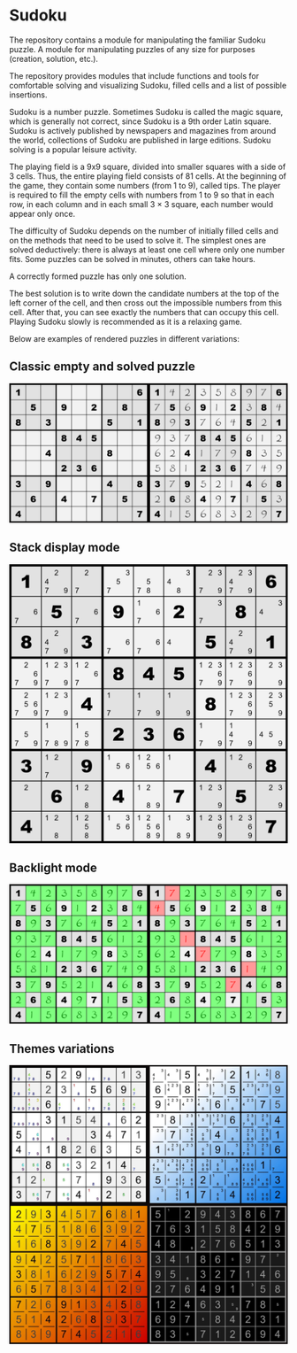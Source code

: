 # Sudoku
The repository contains a module for manipulating the familiar Sudoku puzzle. A module for manipulating puzzles of any size for purposes (creation, solution, etc.).

The repository provides modules that include functions and tools for comfortable solving and visualizing Sudoku, filled cells and a list of possible insertions.

Sudoku is a number puzzle. Sometimes Sudoku is called the magic square, which is generally not correct, since Sudoku is a 9th order Latin square. Sudoku is actively published by newspapers and magazines from around the world, collections of Sudoku are published in large editions. Sudoku solving is a popular leisure activity.

The playing field is a 9x9 square, divided into smaller squares with a side of 3 cells. Thus, the entire playing field consists of 81 cells. At the beginning of the game, they contain some numbers (from 1 to 9), called tips. The player is required to fill the empty cells with numbers from 1 to 9 so that in each row, in each column and in each small 3 × 3 square, each number would appear only once.

The difficulty of Sudoku depends on the number of initially filled cells and on the methods that need to be used to solve it. The simplest ones are solved deductively: there is always at least one cell where only one number fits. Some puzzles can be solved in minutes, others can take hours.

A correctly formed puzzle has only one solution.

The best solution is to write down the candidate numbers at the top of the left corner of the cell, and then cross out the impossible numbers from this cell. After that, you can see exactly the numbers that can occupy this cell. Playing Sudoku slowly is recommended as it is a relaxing game.

Below are examples of rendered puzzles in different variations:
## Classic empty and solved puzzle
![there must be a beatiful image](https://github.com/Kyrylo-Kotelevets/Sudoku/blob/main/files/solved_and_empty.png)
## Stack display mode
![there must be a beatiful image](https://github.com/Kyrylo-Kotelevets/Sudoku/blob/main/files/sudoku_possible.png)
## Backlight mode
![there must be a beatiful image](https://github.com/Kyrylo-Kotelevets/Sudoku/blob/main/files/backlight.png)
## Themes variations
![there must be a beatiful image](https://github.com/Kyrylo-Kotelevets/Sudoku/blob/main/files/themes.png)
